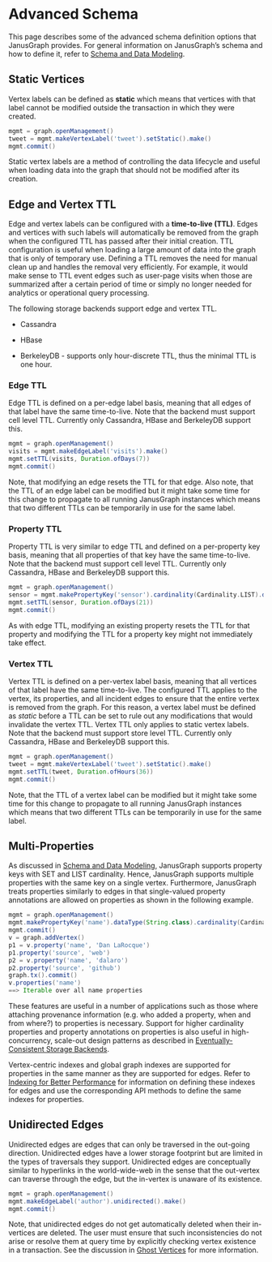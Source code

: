 Advanced Schema
===============

This page describes some of the advanced schema definition options that
JanusGraph provides. For general information on JanusGraph’s schema and
how to define it, refer to [Schema and Data Modeling](../basics/schema.md).

Static Vertices
---------------

Vertex labels can be defined as **static** which means that vertices
with that label cannot be modified outside the transaction in which they
were created.
```groovy
mgmt = graph.openManagement()
tweet = mgmt.makeVertexLabel('tweet').setStatic().make()
mgmt.commit()
```

Static vertex labels are a method of controlling the data lifecycle and
useful when loading data into the graph that should not be modified
after its creation.

Edge and Vertex TTL
-------------------

Edge and vertex labels can be configured with a **time-to-live (TTL)**.
Edges and vertices with such labels will automatically be removed from
the graph when the configured TTL has passed after their initial
creation. TTL configuration is useful when loading a large amount of
data into the graph that is only of temporary use. Defining a TTL
removes the need for manual clean up and handles the removal very
efficiently. For example, it would make sense to TTL event edges such as
user-page visits when those are summarized after a certain period of
time or simply no longer needed for analytics or operational query
processing.

The following storage backends support edge and vertex TTL.

-   Cassandra

-   HBase

-   BerkeleyDB - supports only hour-discrete TTL, thus the minimal TTL is one hour.

### Edge TTL

Edge TTL is defined on a per-edge label basis, meaning that all edges of
that label have the same time-to-live. Note that the backend must
support cell level TTL. Currently only Cassandra, HBase and BerkeleyDB support this.
```groovy
mgmt = graph.openManagement()
visits = mgmt.makeEdgeLabel('visits').make()
mgmt.setTTL(visits, Duration.ofDays(7))
mgmt.commit()
```

Note, that modifying an edge resets the TTL for that edge. Also note,
that the TTL of an edge label can be modified but it might take some
time for this change to propagate to all running JanusGraph instances
which means that two different TTLs can be temporarily in use for the
same label.

### Property TTL

Property TTL is very similar to edge TTL and defined on a per-property
key basis, meaning that all properties of that key have the same
time-to-live. Note that the backend must support cell level TTL.
Currently only Cassandra, HBase and BerkeleyDB support this.
```groovy
mgmt = graph.openManagement()
sensor = mgmt.makePropertyKey('sensor').cardinality(Cardinality.LIST).dataType(Double.class).make()
mgmt.setTTL(sensor, Duration.ofDays(21))
mgmt.commit()
```

As with edge TTL, modifying an existing property resets the TTL for that
property and modifying the TTL for a property key might not immediately
take effect.

### Vertex TTL

Vertex TTL is defined on a per-vertex label basis, meaning that all
vertices of that label have the same time-to-live. The configured TTL
applies to the vertex, its properties, and all incident edges to ensure
that the entire vertex is removed from the graph. For this reason, a
vertex label must be defined as *static* before a TTL can be set to rule
out any modifications that would invalidate the vertex TTL. Vertex TTL
only applies to static vertex labels. Note that the backend must support
store level TTL. Currently only Cassandra, HBase and BerkeleyDB support this.
```groovy
mgmt = graph.openManagement()
tweet = mgmt.makeVertexLabel('tweet').setStatic().make()
mgmt.setTTL(tweet, Duration.ofHours(36))
mgmt.commit()
```

Note, that the TTL of a vertex label can be modified but it might take
some time for this change to propagate to all running JanusGraph
instances which means that two different TTLs can be temporarily in use
for the same label.

Multi-Properties
----------------

As discussed in [Schema and Data Modeling](../basics/schema.md), JanusGraph supports property keys with
SET and LIST cardinality. Hence, JanusGraph supports multiple properties
with the same key on a single vertex. Furthermore, JanusGraph treats
properties similarly to edges in that single-valued property annotations
are allowed on properties as shown in the following example.
```groovy
mgmt = graph.openManagement()
mgmt.makePropertyKey('name').dataType(String.class).cardinality(Cardinality.LIST).make()
mgmt.commit()
v = graph.addVertex()
p1 = v.property('name', 'Dan LaRocque')
p1.property('source', 'web')
p2 = v.property('name', 'dalaro')
p2.property('source', 'github')
graph.tx().commit()
v.properties('name')
==> Iterable over all name properties
```
These features are useful in a number of applications such as those
where attaching provenance information (e.g. who added a property, when
and from where?) to properties is necessary. Support for higher
cardinality properties and property annotations on properties is also
useful in high-concurrency, scale-out design patterns as described in
[Eventually-Consistent Storage Backends](eventual-consistency.md).

Vertex-centric indexes and global graph indexes are supported for
properties in the same manner as they are supported for edges. Refer to
[Indexing for Better Performance](../basics/index-performance.md) for information on defining these indexes for edges and
use the corresponding API methods to define the same indexes for
properties.

Unidirected Edges
-----------------

Unidirected edges are edges that can only be traversed in the out-going
direction. Unidirected edges have a lower storage footprint but are
limited in the types of traversals they support. Unidirected edges are
conceptually similar to hyperlinks in the world-wide-web in the sense
that the out-vertex can traverse through the edge, but the in-vertex is
unaware of its existence.
```groovy
mgmt = graph.openManagement()
mgmt.makeEdgeLabel('author').unidirected().make()
mgmt.commit()
```

Note, that unidirected edges do not get automatically deleted when their
in-vertices are deleted. The user must ensure that such inconsistencies
do not arise or resolve them at query time by explicitly checking vertex
existence in a transaction. See the discussion in [Ghost Vertices](../basics/common-questions.md#ghost-vertices)
for more information.
